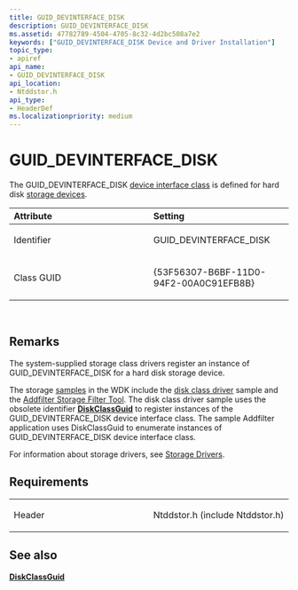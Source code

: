 ```yaml
---
title: GUID_DEVINTERFACE_DISK
description: GUID_DEVINTERFACE_DISK
ms.assetid: 47782789-4504-4705-8c32-4d2bc508a7e2
keywords: ["GUID_DEVINTERFACE_DISK Device and Driver Installation"]
topic_type:
- apiref
api_name:
- GUID_DEVINTERFACE_DISK
api_location:
- Ntddstor.h
api_type:
- HeaderDef
ms.localizationpriority: medium
---
```


# GUID_DEVINTERFACE_DISK


The GUID_DEVINTERFACE_DISK [device interface class](https://msdn.microsoft.com/library/windows/hardware/ff541339) is defined for hard disk [storage devices](https://msdn.microsoft.com/library/windows/hardware/ff566969).

<table>
<colgroup>
<col width="50%" />
<col width="50%" />
</colgroup>
<thead>
<tr class="header">
<th align="left">Attribute</th>
<th align="left">Setting</th>
</tr>
</thead>
<tbody>
<tr class="odd">
<td align="left"><p>Identifier</p></td>
<td align="left"><p>GUID_DEVINTERFACE_DISK</p></td>
</tr>
<tr class="even">
<td align="left"><p>Class GUID</p></td>
<td align="left"><p>{53F56307-B6BF-11D0-94F2-00A0C91EFB8B}</p></td>
</tr>
</tbody>
</table>

 

Remarks
-------

The system-supplied storage class drivers register an instance of GUID_DEVINTERFACE_DISK for a hard disk storage device.

The storage [samples](http://go.microsoft.com/fwlink/p/?LinkId=618052) in the WDK include the [disk class driver](http://go.microsoft.com/fwlink/p/?linkid=256103) sample and the [Addfilter Storage Filter Tool](http://go.microsoft.com/fwlink/p/?linkid=256076). The disk class driver sample uses the obsolete identifier [**DiskClassGuid**](diskclassguid.md) to register instances of the GUID_DEVINTERFACE_DISK device interface class. The sample Addfilter application uses DiskClassGuid to enumerate instances of GUID_DEVINTERFACE_DISK device interface class.

For information about storage drivers, see [Storage Drivers](https://msdn.microsoft.com/library/windows/hardware/ff566976).

Requirements
------------

<table>
<colgroup>
<col width="50%" />
<col width="50%" />
</colgroup>
<tbody>
<tr class="odd">
<td align="left"><p>Header</p></td>
<td align="left">Ntddstor.h (include Ntddstor.h)</td>
</tr>
</tbody>
</table>

## See also


[**DiskClassGuid**](diskclassguid.md)

 

 






